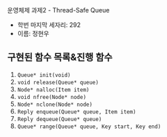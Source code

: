 운영체제 과제2 - Thread-Safe Queue

- 학번 마지막 세자리: 292 
- 이름: 정현우

## 구현된 함수 목록&진행 함수

1. `Queue* init(void)`
2. `void release(Queue* queue)`
3. `Node* nalloc(Item item)`
4. `void nfree(Node* node)`
5. `Node* nclone(Node* node)`
6. `Reply enqueue(Queue* queue, Item item)`
7. `Reply dequeue(Queue* queue)`
8. `Queue* range(Queue* queue, Key start, Key end)`
